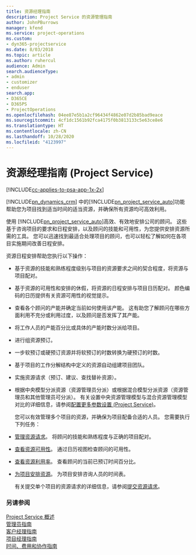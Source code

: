 ```yaml
---
title: 资源经理指南
description: Project Service 的资源管理指南
author: JohnPBurrows
manager: kfend
ms.service: project-operations
ms.custom:
- dyn365-projectservice
ms.date: 8/03/2018
ms.topic: article
ms.author: ruhercul
audience: Admin
search.audienceType:
- admin
- customizer
- enduser
search.app:
- D365CE
- D365PS
- ProjectOperations
ms.openlocfilehash: 04ee87e5b1a2cf96434f4862e07d2b85bad9eace
ms.sourcegitcommit: 4cf1dc1561b92fca4175f0b3813133c5e63ce8e6
ms.translationtype: HT
ms.contentlocale: zh-CN
ms.lasthandoff: 10/28/2020
ms.locfileid: "4123997"
---
```

# <a name="resource-manager-guide-project-service"></a>资源经理指南 (Project Service)

[!INCLUDE[cc-applies-to-psa-app-1x-2x](../includes/cc-applies-to-psa-app-1x-2x.md)]

[!INCLUDE[pn_dynamics_crm](../includes/pn-dynamics-crm.md)] 中的[!INCLUDE[pn_project_service_auto](../includes/pn-project-service-auto.md)]功能帮助您为项目找到适当时间的适当资源，并确保所有资源均可高效利用。  
  
 使用 [!INCLUDE[pn_project_service_auto](../includes/pn-project-service-auto.md)]高效、有效地安排公司的顾问。 这些基于咨询项目的要求和日程安排，以及顾问的技能和可用性，为您提供安排资源所需的工具。 您可以迅速找到最适合处理项目的顾问，也可以轻松了解如何在各项目实施期间改善日程安排。  
  
 资源日程安排帮助您执行以下操作：  
  
- 基于资源的技能和熟练程度级别与项目的资源要求之间的契合程度，将资源与项目配对。  
  
- 基于资源的可用性和安排的休假，将资源的日程安排与项目日历配对。 颜色编码的日历提供有关资源可用性的视觉提示。  
  
- 查看各个顾问的产能并确定当前如何使用该产能。 这有助您了解顾问在哪些方面利用不充分或利用过度，以及顾问是否发挥了其产能。  
  
- 将工作人员的产能百分比或具体的产能时数分派给项目。  
  
- 进行组资源预订。  
  
- 一步软预订或硬预订资源并将软预订的时数转换为硬预订的时数。  
  
- 基于项目的工作分解结构中定义的资源自动组建项目团队。  
  
- 实施资源请求（预订、建议、查找替补资源）。  
  
- 根据中央模型分派资源（资源管理员分派）或根据混合模型分派资源（资源管理员和其他管理员可分派）。 有关设置中央资源管理模型与混合资源管理模型对比的详细信息，请参阅[配置更多参数设置 (Project Service)](../psa/configure-additional-parameters-settings.md)。  
  
  您可以有效管理多个项目的资源，并确保为项目配备合适的人员。 您需要执行下列任务：  
  
- [管理资源请求](../psa/manage-resource-requests.md)。 将顾问的技能和熟练程度与正确的项目配对。  
  
- [查看资源可用性](../psa/view-resource-availability.md)。 通过日历视图检查顾问的可用性。  
  
- [查看资源利用率](../psa/view-resource-utilization.md)。 查看顾问的当前已预订时间百分比。  
  
- [为项目安排资源](../psa/schedule-resources-project.md)。 为项目安排咨询人员的时间表。  
  
  有关提交单个项目的资源请求的详细信息，请参阅[提交资源请求](../psa/submit-resource-requests.md)。  
  
### <a name="see-also"></a>另请参阅  
 [Project Service 概述](../psa/overview.md)   
 [管理员指南](../psa/admin-guide.md)   
 [客户经理指南](../psa/account-manager-guide.md)   
 [项目经理指南](../psa/project-manager-guide.md)   
 [时间、费用和协作指南](../psa/time-expense-collaboration-guide.md)
